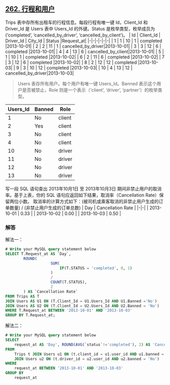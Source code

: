 ## [262. 行程和用户](https://leetcode-cn.com/problems/trips-and-users/)
Trips 表中存所有出租车的行程信息。每段行程有唯一键 Id，Client_Id 和 Driver_Id 是 Users 表中 Users_Id 的外键。Status 是枚举类型，枚举成员为 (‘completed’, ‘cancelled_by_driver’, ‘cancelled_by_client’)。
| Id | Client_Id | Driver_Id | City_Id |        Status      |Request_at|
|-|-|-|-|-|-|
| 1  |     1     |    10     |    1    |     completed      |2013-10-01|
| 2  |     2     |    11     |    1    | cancelled_by_driver|2013-10-01|
| 3  |     3     |    12     |    6    |     completed      |2013-10-01|
| 4  |     4     |    13     |    6    | cancelled_by_client|2013-10-01|
| 5  |     1     |    10     |    1    |     completed      |2013-10-02|
| 6  |     2     |    11     |    6    |     completed      |2013-10-02|
| 7  |     3     |    12     |    6    |     completed      |2013-10-02|
| 8  |     2     |    12     |    12   |     completed      |2013-10-03|
| 9  |     3     |    10     |    12   |     completed      |2013-10-03|
| 10 |     4     |    13     |    12   | cancelled_by_driver|2013-10-03|
> Users 表存所有用户。每个用户有唯一键 Users_Id。Banned 表示这个用户是否被禁止，Role 则是一个表示（‘client’, ‘driver’, ‘partner’）的枚举类型。

| Users_Id | Banned |  Role  |
|-|-|-|
|    1     |   No   | client |
|    2     |   Yes  | client |
|    3     |   No   | client |
|    4     |   No   | client |
|    10    |   No   | driver |
|    11    |   No   | driver |
|    12    |   No   | driver |
|    13    |   No   | driver |
写一段 SQL 语句查出 2013年10月1日 至 2013年10月3日 期间非禁止用户的取消率。基于上表，你的 SQL 语句应返回如下结果，取消率（Cancellation Rate）保留两位小数。
取消率的计算方式如下：(被司机或乘客取消的非禁止用户生成的订单数量) / (非禁止用户生成的订单总数)
|     Day    | Cancellation Rate |
|-|-|
| 2013-10-01 |       0.33        |
| 2013-10-02 |       0.00        |
| 2013-10-03 |       0.50        |
### 解答
解法一：
```sql
# Write your MySQL query statement below
SELECT T.Request_at AS `Day`, 
		ROUND(
					SUM(
						IF(T.STATUS = 'completed', 0, 1)
					)
					/
					COUNT(T.STATUS),
					2
		) AS `Cancellation Rate`
FROM Trips AS T
JOIN Users AS U1 ON (T.Client_Id = U1.Users_Id AND U1.Banned ='No')
JOIN Users AS U2 ON (T.Client_Id = U2.Users_Id AND U2.Banned = 'No')
WHERE T.Request_at BETWEEN '2013-10-01' AND '2013-10-03'
GROUP BY T.Request_at;
```
解法二：
```sql
# Write your MySQL query statement below
SELECT
    request_at AS 'Day', ROUND(AVG(`status`!='completed'), 2) AS 'Cancellation Rate'
FROM 
    Trips t JOIN Users u1 ON (t.client_id = u1.user_id AND u1.banned = 'No')
    JOIN Users u2 ON (t.driver_id = u2.user_id AND u2.banned = 'No')
WHERE	
    request_at BETWEEN '2013-10-01' AND '2013-10-03'
GROUP BY 
    request_at
```

